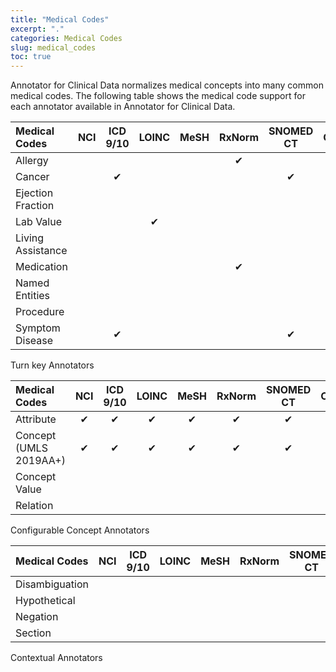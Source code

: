 ```yaml
---
title: "Medical Codes"
excerpt: "."
categories: Medical Codes
slug: medical_codes
toc: true
---
```

<!-- ---

copyright:
  years: 2019
lastupdated: "2019-04-16"

keywords: annotator clinical data, clinical data, annotation

subcollection: wh-acd

---

# Medical Codes -->

Annotator for Clinical Data normalizes medical concepts into many common medical codes.  The following table shows the medical code support for each annotator available in Annotator for Clinical Data.

| Medical Codes | NCI | ICD 9/10 | LOINC | MeSH | RxNorm | SNOMED CT | CPT | CCS | HCC | UMLS CUI |
|:--------------|:---:|:--------:|:-----:|:----:|:------:|:---------:|:---:|:---:|:---:|:--------:|
| Allergy | | | | | ✔ | | | | | |
| Cancer | | ✔ | | | | ✔ | | ✔ | ✔ | ✔ |
| Ejection Fraction | | | | | | | | | | |
| Lab Value | | | ✔ | | | | | | | |
| Living Assistance | | | | | | | | | | |
| Medication | | | | | ✔ | | | | | |
| Named Entities | | | | | | | | | | |
| Procedure | | | | | | | ✔ | | | ✔ |
| Symptom Disease | | ✔ | | | | ✔ | | ✔ | ✔ | ✔ |

Turn key Annotators

| Medical Codes | NCI | ICD 9/10 | LOINC | MeSH | RxNorm | SNOMED CT | CPT | CCS | HCC | UMLS CUI |
|:--------------|:---:|:--------:|:-----:|:----:|:------:|:---------:|:---:|:---:|:---:|:--------:|
| Attribute | ✔ | ✔ | ✔ | ✔ | ✔ | ✔ | ✔ | ✔ | ✔ | ✔ |
| Concept (UMLS 2019AA+) | ✔ | ✔ | ✔ | ✔ | ✔ | ✔ | ✔ | | | ✔ |
| Concept Value | | | | | | | | | | ✔ |
| Relation | | | | | | | | | | |

Configurable Concept Annotators

| Medical Codes | NCI | ICD 9/10 | LOINC | MeSH | RxNorm | SNOMED CT | CPT | CCS | HCC | UMLS CUI |
|:--------------|:---:|:--------:|:-----:|:----:|:------:|:---------:|:---:|:---:|:---:|:--------:|
| Disambiguation | | | | | | | | | | |
| Hypothetical | | | | | | | | | | |
| Negation | | | | | | | | | | |
| Section | | | | | | | | | | |

Contextual Annotators
